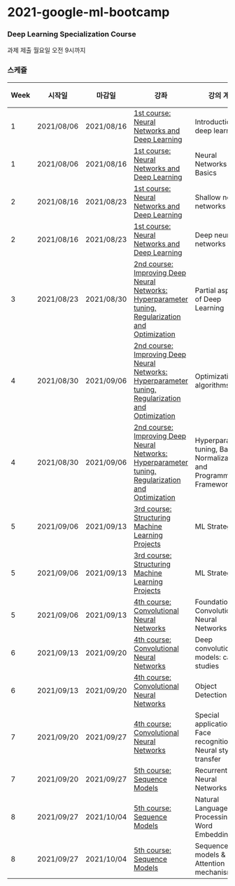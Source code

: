 # 2021-google-ml-bootcamp
### Deep Learning Specialization Course

과제 제출 월요일 오전 9시까지
### 스케쥴
| Week | 시작일 | 마감일 | 강좌 | 강의 계획 | 제출 | 
| -- | --- | --- | -- | -----  | -- |
| 1 | 2021/08/06 | 2021/08/16 | [1st course: Neural Networks and Deep Learning](https://www.coursera.org/learn/neural-networks-deep-learning?specialization=deep-learning) | Introduction to deep learning |  |
| 1 | 2021/08/06 | 2021/08/16 | [1st course: Neural Networks and Deep Learning](https://www.coursera.org/learn/neural-networks-deep-learning?specialization=deep-learning) | Neural Networks Basics |  |
| 2 | 2021/08/16 | 2021/08/23 | [1st course: Neural Networks and Deep Learning](https://www.coursera.org/learn/neural-networks-deep-learning?specialization=deep-learning) | Shallow neural networks |  |
| 2 | 2021/08/16 | 2021/08/23 | [1st course: Neural Networks and Deep Learning](https://www.coursera.org/learn/neural-networks-deep-learning?specialization=deep-learning) | Deep neural networks |  |
| 3 | 2021/08/23 | 2021/08/30 | [2nd course: Improving Deep Neural Networks: Hyperparameter tuning, Regularization and Optimization](https://www.coursera.org/learn/deep-neural-network?specialization=deep-learning) | Partial aspects of Deep Learning |  |
| 4 | 2021/08/30 | 2021/09/06 | [2nd course: Improving Deep Neural Networks: Hyperparameter tuning, Regularization and Optimization](https://www.coursera.org/learn/deep-neural-network?specialization=deep-learning) | Optimization algorithms |  |
| 4 | 2021/08/30 | 2021/09/06 | [2nd course: Improving Deep Neural Networks: Hyperparameter tuning, Regularization and Optimization](https://www.coursera.org/learn/deep-neural-network?specialization=deep-learning) | Hyperparameter tuning, Batch Normalization and Programming Frameworks |  | 
| 5 | 2021/09/06 | 2021/09/13 | [3rd course: Structuring Machine Learning Projects](https://www.coursera.org/learn/machine-learning-projects?specialization=deep-learning) | ML Strategy(1) |  |
| 5 | 2021/09/06 | 2021/09/13 | [3rd course: Structuring Machine Learning Projects](https://www.coursera.org/learn/machine-learning-projects?specialization=deep-learning) | ML Strategy(2) |  |
| 5 | 2021/09/06 | 2021/09/13 | [4th course: Convolutional Neural Networks](https://www.coursera.org/learn/convolutional-neural-networks?specialization=deep-learning) | Foundations of Convolutional Neural Networks |  | 
| 6 | 2021/09/13 | 2021/09/20 | [4th course: Convolutional Neural Networks](https://www.coursera.org/learn/convolutional-neural-networks?specialization=deep-learning) | Deep convolutional models: case studies |  |
| 6 | 2021/09/13 | 2021/09/20 | [4th course: Convolutional Neural Networks](https://www.coursera.org/learn/convolutional-neural-networks?specialization=deep-learning) | Object Detection |  |
| 7 | 2021/09/20 | 2021/09/27 | [4th course: Convolutional Neural Networks](https://www.coursera.org/learn/convolutional-neural-networks?specialization=deep-learning) | Special applications: Face recognition & Neural style transfer |  |
| 7 | 2021/09/20 | 2021/09/27 | [5th course: Sequence Models](https://www.coursera.org/learn/nlp-sequence-models) | Recurrent Neural Networks |  |
| 8 | 2021/09/27 | 2021/10/04 | [5th course: Sequence Models](https://www.coursera.org/learn/nlp-sequence-models) | Natural Language Processing & Word Embeddings |  | 
| 8 | 2021/09/27 | 2021/10/04 | [5th course: Sequence Models](https://www.coursera.org/learn/nlp-sequence-models) | Sequence models & Attention mechanism |  | 

